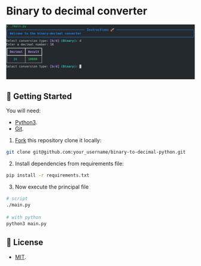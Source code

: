 # Binary to decimal converter

![screenshot](./doc/screenshot.png)

## 🚀 Getting Started
You will need:

- [Python3](https://www.python.org/downloads/).
- [Git](https://git-scm.com/).

1. [Fork](https://github.com/EduardYan/binary-to-decimal-python.git) this repository clone it locally:


```bash
git clone git@github.com:your_username/binary-to-decimal-python.git
```

2. Install dependencies from requirements file:

```bash
pip install -r requirements.txt
```

3. Now execute the principal file
```bash
# script
./main.py

# with python
python3 main.py
```


## 🔑 License

- [MIT](https://github.com/EduardYan/binary-to-decimal-python/blod/main/LICENSE).